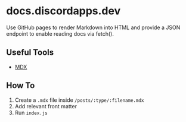 # docs.discordapps.dev
Use GitHub pages to render Markdown into HTML and provide a JSON endpoint to enable reading docs via fetch().

## Useful Tools
- [MDX](https://marketplace.visualstudio.com/items?itemName=silvenon.mdx)

## How To
1. Create a `.mdx` file inside `/posts/:type/:filename.mdx`
2. Add relevant front matter
3. Run `index.js`
